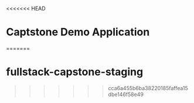 <<<<<<< HEAD
# Captstone Demo Application
=======
# fullstack-capstone-staging
>>>>>>> cca6a455b6ba38220185faffea15dbe146f58e49
